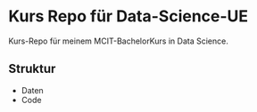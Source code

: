 # Kurs Repo für Data-Science-UE
Kurs-Repo für meinem MCIT-BachelorKurs in Data Science.


## Struktur

* Daten
* Code